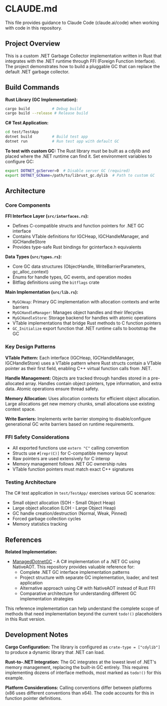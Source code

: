# CLAUDE.md

This file provides guidance to Claude Code (claude.ai/code) when working with code in this repository.

## Project Overview

This is a custom .NET Garbage Collector implementation written in Rust that integrates with the .NET runtime through FFI (Foreign Function Interface). The project demonstrates how to build a pluggable GC that can replace the default .NET garbage collector.

## Build Commands

**Rust Library (GC Implementation):**
```bash
cargo build          # Debug build
cargo build --release # Release build
```

**C# Test Application:**
```bash
cd test/TestApp
dotnet build         # Build test app
dotnet run           # Run test app with default GC
```

**To test with custom GC:**
The Rust library must be built as a cdylib and placed where the .NET runtime can find it. Set environment variables to configure GC:
```bash
export DOTNET_gcServer=0  # Disable server GC (required)
export DOTNET_GCName=/path/to/librust_gc.dylib  # Path to custom GC
```

## Architecture

### Core Components

**FFI Interface Layer (`src/interfaces.rs`):**
- Defines C-compatible structs and function pointers for .NET GC interface
- Contains VTable definitions for IGCHeap, IGCHandleManager, and IGCHandleStore
- Provides type-safe Rust bindings for gcinterface.h equivalents

**Data Types (`src/types.rs`):**
- Core GC data structures (ObjectHandle, WriteBarrierParameters, gc_alloc_context)
- Enums for handle types, GC events, and operation modes
- Bitflag definitions using the `bitflags` crate

**Main Implementation (`src/lib.rs`):**
- `MyGCHeap`: Primary GC implementation with allocation contexts and write barriers
- `MyGCHandleManager`: Manages object handles and their lifecycles  
- `MyGCHandleStore`: Storage backend for handles with atomic operations
- VTable implementations that bridge Rust methods to C function pointers
- `GC_Initialize` export function that .NET runtime calls to bootstrap the GC

### Key Design Patterns

**VTable Pattern:**
Each interface (IGCHeap, IGCHandleManager, IGCHandleStore) uses a VTable pattern where Rust structs contain a VTable pointer as their first field, enabling C++ virtual function calls from .NET.

**Handle Management:**
Objects are tracked through handles stored in a pre-allocated array. Handles contain object pointers, type information, and extra data. Atomic operations ensure thread safety.

**Memory Allocation:**
Uses allocation contexts for efficient object allocation. Large allocations get new memory chunks, small allocations use existing context space.

**Write Barriers:**
Implements write barrier stomping to disable/configure generational GC write barriers based on runtime requirements.

### FFI Safety Considerations

- All exported functions use `extern "C"` calling convention
- Structs use `#[repr(C)]` for C-compatible memory layout
- Raw pointers are used extensively for C interop
- Memory management follows .NET GC ownership rules
- VTable function pointers must match exact C++ signatures

### Testing Architecture

The C# test application in `test/TestApp/` exercises various GC scenarios:
- Small object allocation (SOH - Small Object Heap)
- Large object allocation (LOH - Large Object Heap) 
- GC handle creation/destruction (Normal, Weak, Pinned)
- Forced garbage collection cycles
- Memory statistics tracking

## References

**Related Implementation:**
- [ManagedDotnetGC](https://github.com/kevingosse/ManagedDotnetGC) - A C# implementation of a .NET GC using NativeAOT. This repository provides valuable reference for:
  - Complete .NET GC interface implementation patterns
  - Project structure with separate GC implementation, loader, and test application
  - Alternative approach using C# with NativeAOT instead of Rust FFI
  - Comparative architecture for understanding different GC implementation strategies

This reference implementation can help understand the complete scope of methods that need implementation beyond the current `todo!()` placeholders in this Rust version.

## Development Notes

**Cargo Configuration:**
The library is configured as `crate-type = ["cdylib"]` to produce a dynamic library that .NET can load.

**Rust-to-.NET Integration:**
The GC integrates at the lowest level of .NET's memory management, replacing the built-in GC entirely. This requires implementing dozens of interface methods, most marked as `todo!()` for this example.

**Platform Considerations:**
Calling conventions differ between platforms (x86 uses different conventions than x64). The code accounts for this in function pointer definitions.